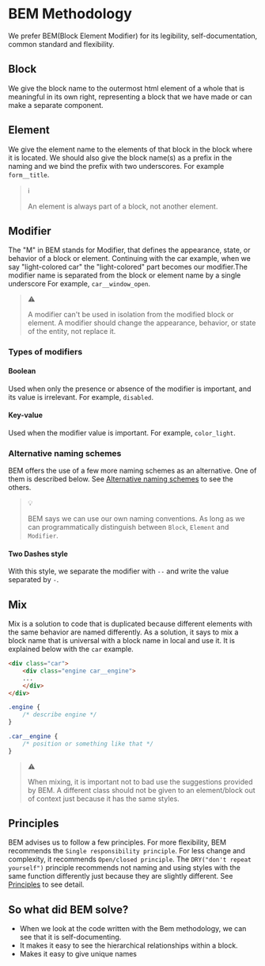 # BEM Methodology

We prefer BEM(Block Element Modifier) for its legibility, self-documentation,
common standard and flexibility.

## Block

We give the block name to the outermost html element of a whole that is
meaningful in its own right, representing a block that we have made or can make
a separate component.

## Element

We give the element name to the elements of that block in the block where it is
located. We should also give the block name(s) as a prefix in the naming and we
bind the prefix with two underscores. For example `form__title`.

> :information_source:
>
> An element is always part of a block, not another element.

## Modifier

The "M" in BEM stands for Modifier, that defines the appearance, state, or
behavior of a block or element. Continuing with the car example, when we say
"light-colored car" the "light-colored" part becomes our modifier.The modifier
name is separated from the block or element name by a single underscore For
example, `car__window_open`.

> :warning:
>
> A modifier can't be used in isolation from the modified block or element. A
> modifier should change the appearance, behavior, or state of the entity, not
> replace it.

### Types of modifiers

#### Boolean

Used when only the presence or absence of the modifier is important, and its
value is irrelevant. For example, `disabled`.

#### Key-value

Used when the modifier value is important. For example, `color_light`.

### Alternative naming schemes

BEM offers the use of a few more naming schemes as an alternative. One of them
is described below. See [Alternative naming schemes][alternative-schemes] to see
the others.

> :bulb:
>
> BEM says we can use our own naming conventions. As long as we can
> programmatically distinguish between `Block`, `Element` and `Modifier`.

#### Two Dashes style

With this style, we separate the modifier with `--` and write the value
separated by `-`.

## Mix

Mix is a solution to code that is duplicated because different elements with the
same behavior are named differently. As a solution, it says to mix a block name
that is universal with a block name in local and use it. It is explained below
with the `car` example.

```html
<div class="car">
    <div class="engine car__engine">
    ...
    </div>
</div>
```

```css
.engine {
    /* describe engine */
}

.car__engine {
    /* position or something like that */
}
```

> :warning:
>
> When mixing, it is important not to bad use the suggestions provided by BEM. A
> different class should not be given to an element/block out of context just
> because it has the same styles.

## Principles

BEM advises us to follow a few principles. For more flexibility, BEM recommends
the `Single responsibility principle`. For less change and complexity, it
recommends `Open/closed principle`. The `DRY("don't repeat yourself")` principle
recommends not naming and using styles with the same function differently just
because they are slightly different. See [Principles][principles] to see detail.

## So what did BEM solve?

- When we look at the code written with the Bem methodology, we can see that it
  is self-documenting.
- It makes it easy to see the hierarchical relationships within a block.
- Makes it easy to give unique names

[alternative-schemes]: https://en.bem.info/methodology/naming-convention/#alternative-naming-schemes
[principles]: https://en.bem.info/methodology/css/#dividing-code-into-parts
